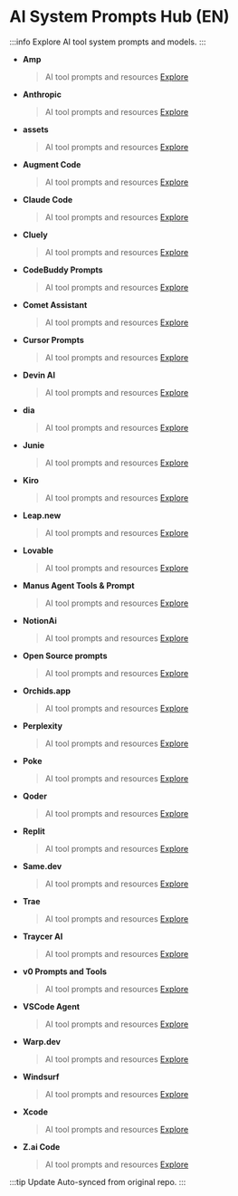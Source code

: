 # AI System Prompts Hub (EN)

:::info
Explore AI tool system prompts and models.
:::

<div class="grid cards" grid="@lg:3 @2xl:4">

- **Amp**
  > AI tool prompts and resources
  > [Explore](/en/amp/)

- **Anthropic**
  > AI tool prompts and resources
  > [Explore](/en/anthropic/)

- **assets**
  > AI tool prompts and resources
  > [Explore](/en/assets/)

- **Augment Code**
  > AI tool prompts and resources
  > [Explore](/en/augment-code/)

- **Claude Code**
  > AI tool prompts and resources
  > [Explore](/en/claude-code/)

- **Cluely**
  > AI tool prompts and resources
  > [Explore](/en/cluely/)

- **CodeBuddy Prompts**
  > AI tool prompts and resources
  > [Explore](/en/codebuddy-prompts/)

- **Comet Assistant**
  > AI tool prompts and resources
  > [Explore](/en/comet-assistant/)

- **Cursor Prompts**
  > AI tool prompts and resources
  > [Explore](/en/cursor-prompts/)

- **Devin AI**
  > AI tool prompts and resources
  > [Explore](/en/devin-ai/)

- **dia**
  > AI tool prompts and resources
  > [Explore](/en/dia/)

- **Junie**
  > AI tool prompts and resources
  > [Explore](/en/junie/)

- **Kiro**
  > AI tool prompts and resources
  > [Explore](/en/kiro/)

- **Leap.new**
  > AI tool prompts and resources
  > [Explore](/en/leapnew/)

- **Lovable**
  > AI tool prompts and resources
  > [Explore](/en/lovable/)

- **Manus Agent Tools & Prompt**
  > AI tool prompts and resources
  > [Explore](/en/manus-agent-tools--prompt/)

- **NotionAi**
  > AI tool prompts and resources
  > [Explore](/en/notionai/)

- **Open Source prompts**
  > AI tool prompts and resources
  > [Explore](/en/open-source-prompts/)

- **Orchids.app**
  > AI tool prompts and resources
  > [Explore](/en/orchidsapp/)

- **Perplexity**
  > AI tool prompts and resources
  > [Explore](/en/perplexity/)

- **Poke**
  > AI tool prompts and resources
  > [Explore](/en/poke/)

- **Qoder**
  > AI tool prompts and resources
  > [Explore](/en/qoder/)

- **Replit**
  > AI tool prompts and resources
  > [Explore](/en/replit/)

- **Same.dev**
  > AI tool prompts and resources
  > [Explore](/en/samedev/)

- **Trae**
  > AI tool prompts and resources
  > [Explore](/en/trae/)

- **Traycer AI**
  > AI tool prompts and resources
  > [Explore](/en/traycer-ai/)

- **v0 Prompts and Tools**
  > AI tool prompts and resources
  > [Explore](/en/v0-prompts-and-tools/)

- **VSCode Agent**
  > AI tool prompts and resources
  > [Explore](/en/vscode-agent/)

- **Warp.dev**
  > AI tool prompts and resources
  > [Explore](/en/warpdev/)

- **Windsurf**
  > AI tool prompts and resources
  > [Explore](/en/windsurf/)

- **Xcode**
  > AI tool prompts and resources
  > [Explore](/en/xcode/)

- **Z.ai Code**
  > AI tool prompts and resources
  > [Explore](/en/zai-code/)

</div>

:::tip Update
Auto-synced from original repo.
:::